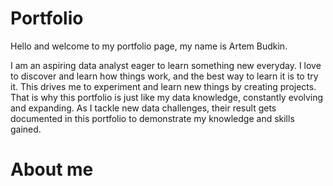# Portfolio

Hello and welcome to my portfolio page, my name is Artem Budkin.

I am an aspiring data analyst eager to learn something new everyday. I love to discover and learn how things work, and the best way to learn it is to try it. This drives me to experiment and learn new things by creating projects. That is why this portfolio is just like my data knowledge, constantly evolving and expanding. As I tackle new data challenges, their result gets documented in this portfolio to demonstrate my knowledge and skills gained.

# About me

